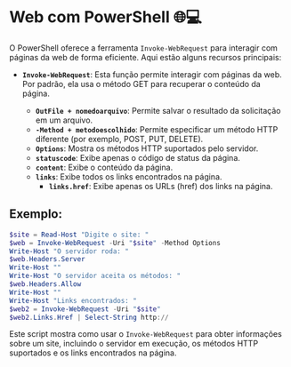 # Web com PowerShell 🌐💻

O PowerShell oferece a ferramenta `Invoke-WebRequest` para interagir com páginas da web de forma eficiente. Aqui estão alguns recursos principais:

- **`Invoke-WebRequest`**: Esta função permite interagir com páginas da web. Por padrão, ela usa o método GET para recuperar o conteúdo da página.

    - **`OutFile + nomedoarquivo`**: Permite salvar o resultado da solicitação em um arquivo.
    - **`-Method + metodoescolhido`**: Permite especificar um método HTTP diferente (por exemplo, POST, PUT, DELETE).
    - **`Options`**: Mostra os métodos HTTP suportados pelo servidor.
    - **`statuscode`**: Exibe apenas o código de status da página.
    - **`content`**: Exibe o conteúdo da página.
    - **`links`**: Exibe todos os links encontrados na página.
        - **`links.href`**: Exibe apenas os URLs (href) dos links na página.

## Exemplo:

```powershell
$site = Read-Host "Digite o site: "
$web = Invoke-WebRequest -Uri "$site" -Method Options
Write-Host "O servidor roda: "
$web.Headers.Server
Write-Host ""
Write-Host "O servidor aceita os métodos: "
$web.Headers.Allow
Write-Host ""
Write-Host "Links encontrados: "
$web2 = Invoke-WebRequest -Uri "$site"
$web2.Links.Href | Select-String http://
```

Este script mostra como usar o `Invoke-WebRequest` para obter informações sobre um site, incluindo o servidor em execução, os métodos HTTP suportados e os links encontrados na página.
